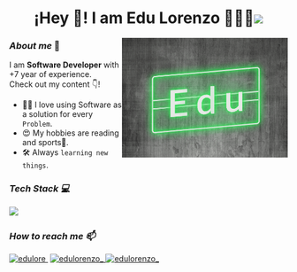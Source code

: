 <h1 align="center"><b>¡Hey 👋! I am Edu Lorenzo 👨🏻‍💻</b><img src="https://media.giphy.com/media/hvRJCLFzcasrR4ia7z/giphy.gif" width="35"></h1>

<img align="right" alt="made with css" src="https://github.com/edulorenzodev/EfectosCSS_Neon/blob/master/neon.gif" width="300px" height="auto" />

### ***About me*** 🚀
<p>I am <strong>Software Developer</strong> with +7 year of experience.<br />Check out my content 👇!</p>

- :technologist: I love using Software as a solution for every <code>Problem</code>.
- 😍 My hobbies are reading and sports🏀.
- 🛠️ Always <code>learning new things</code>.


### ***Tech Stack 💻***
<p>
  <a href="https://skillicons.dev">
    <img src="https://skillicons.dev/icons?i=git,aws,c,cpp,css,discord,docker,postgres,prisma,nest,dynamodb,express,figma,firebase,redis,github,html,java,js,linux,md,materialui,nginx,mongodb,mysql,nextjs,nodejs,postman,javascript,react,angular,typescript,redux,tailwind,ts,vscode,kubernetes&perline=14" />
  </a>
</p>

### ***How to reach me 📫***
<p>
   <a href="https://twitch.tv/edulore" target="blank" style='margin-right:4px'>
    <img src="https://cdn.jsdelivr.net/npm/simple-icons@3.0.1/icons/twitch.svg" alt="edulore" height="28px" width="28px" />
  </a>
  <a href=https://twitter.com/edulorenzo_" target="blank">
    <img src="https://cdn.jsdelivr.net/npm/simple-icons@3.0.1/icons/twitter.svg" alt="edulorenzo_" height="28px" width="28px" />
  </a>
  <a href=https://www.linkedin.com/in/edu-lorenzo/" target="blank">
    <img src="https://cdn.jsdelivr.net/npm/simple-icons@3.0.1/icons/linkedin.svg" alt="edulorenzo_" height="28px" width="28px" />
  </a>
</p>
                                                                                                                                        
<!--
**edulorenzodev/edulorenzodev** is a ✨ _special_ ✨ repository because its `README.md` (this file) appears on your GitHub profile.

Here are some ideas to get you started:

- 🔭 I’m currently working on ...
- 🌱 I’m currently learning ...
- 👯 I’m looking to collaborate on ...
- 🤔 I’m looking for help with ...
- 💬 Ask me about ...
- 📫 How to reach me: ...
- 😄 Pronouns: ...
- ⚡ Fun fact: ...
-->
